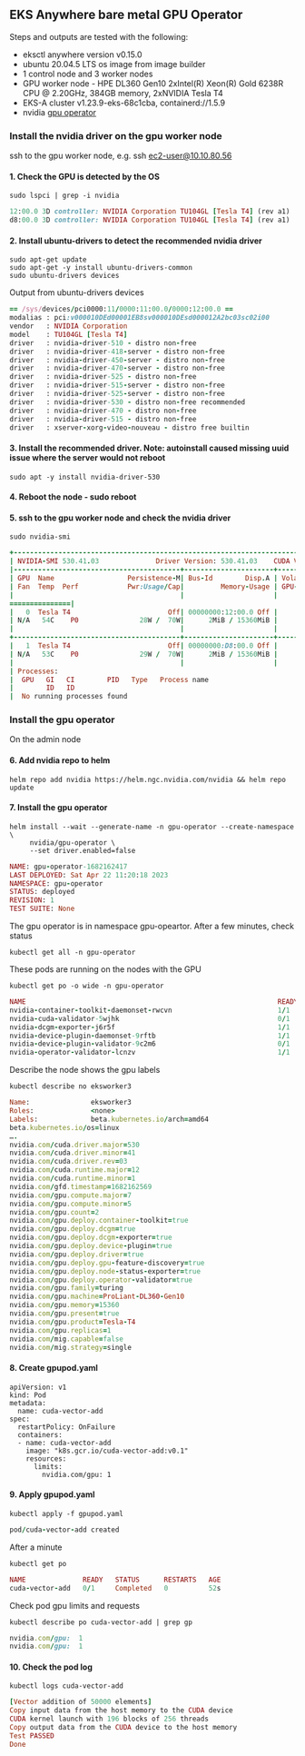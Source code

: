## EKS Anywhere bare metal GPU Operator
Steps and outputs are tested with the following:
* eksctl anywhere version v0.15.0
* ubuntu 20.04.5 LTS os image from image builder 
* 1 control node and 3 worker nodes
* GPU worker node - HPE DL360 Gen10 2xIntel(R) Xeon(R) Gold 6238R CPU @ 2.20GHz, 384GB memory, 2xNVIDIA Tesla T4
* EKS-A cluster v1.23.9-eks-68c1cba, containerd://1.5.9
* nvidia [gpu operator](https://docs.nvidia.com/datacenter/cloud-native/gpu-operator/overview.html )

### Install the nvidia driver on the gpu worker node
ssh to the gpu worker node, e.g. ssh ec2-user@10.10.80.56

#### 1. Check the GPU is detected by the OS
```
sudo lspci | grep -i nvidia
```
````ruby	
12:00.0 3D controller: NVIDIA Corporation TU104GL [Tesla T4] (rev a1)
d8:00.0 3D controller: NVIDIA Corporation TU104GL [Tesla T4] (rev a1)
````

#### 2. Install ubuntu-drivers to detect the recommended nvidia driver
```
sudo apt-get update
sudo apt-get -y install ubuntu-drivers-common
sudo ubuntu-drivers devices
```
Output from ubuntu-drivers devices
````ruby
== /sys/devices/pci0000:11/0000:11:00.0/0000:12:00.0 ==
modalias : pci:v000010DEd00001EB8sv000010DEsd000012A2bc03sc02i00
vendor   : NVIDIA Corporation
model    : TU104GL [Tesla T4]
driver   : nvidia-driver-510 - distro non-free
driver   : nvidia-driver-418-server - distro non-free
driver   : nvidia-driver-450-server - distro non-free
driver   : nvidia-driver-470-server - distro non-free
driver   : nvidia-driver-525 - distro non-free
driver   : nvidia-driver-515-server - distro non-free
driver   : nvidia-driver-525-server - distro non-free
driver   : nvidia-driver-530 - distro non-free recommended
driver   : nvidia-driver-470 - distro non-free
driver   : nvidia-driver-515 - distro non-free
driver   : xserver-xorg-video-nouveau - distro free builtin
````

#### 3. Install the recommended driver. Note: autoinstall caused missing uuid issue where the server would not reboot
```
sudo apt -y install nvidia-driver-530
```
#### 4. Reboot the node - sudo reboot
#### 5. ssh to the gpu worker node and check the nvidia driver
```
sudo nvidia-smi
```
````ruby
+---------------------------------------------------------------------------------------+
| NVIDIA-SMI 530.41.03              Driver Version: 530.41.03    CUDA Version: 12.1     |
|-----------------------------------------+----------------------+----------------------+
| GPU  Name                  Persistence-M| Bus-Id        Disp.A | Volatile Uncorr. ECC |
| Fan  Temp  Perf            Pwr:Usage/Cap|         Memory-Usage | GPU-Util  Compute M. |
|                                         |                      |               MIG M. |
===============|
|   0  Tesla T4                        Off| 00000000:12:00.0 Off |                    0 |
| N/A   54C    P0               28W /  70W|      2MiB / 15360MiB |      0%      Default |
|                                         |                      |                  N/A |
+-----------------------------------------+----------------------+----------------------+
|   1  Tesla T4                        Off| 00000000:D8:00.0 Off |                    0 |
| N/A   53C    P0               29W /  70W|      2MiB / 15360MiB |      7%      Default |
|                                         |                      |                  N/A |
| Processes:                                                                            |
|  GPU   GI   CI        PID   Type   Process name                            GPU Memory |
|        ID   ID                                                             Usage      |
|  No running processes found                                                           
````
### Install the gpu operator
On the admin node
#### 6. Add nvidia repo to helm
```
helm repo add nvidia https://helm.ngc.nvidia.com/nvidia && helm repo update
```
#### 7. Install the gpu operator
```
helm install --wait --generate-name -n gpu-operator --create-namespace \
     nvidia/gpu-operator \
     --set driver.enabled=false
```
````ruby
NAME: gpu-operator-1682162417
LAST DEPLOYED: Sat Apr 22 11:20:18 2023
NAMESPACE: gpu-operator
STATUS: deployed
REVISION: 1
TEST SUITE: None
````
The gpu operator is in namespace gpu-opeartor. 
After a few minutes, check status 
```
kubectl get all -n gpu-operator
```
These pods are running on the nodes with the GPU
```
kubectl get po -o wide -n gpu-operator
```
````ruby
NAME                                                              READY   STATUS      RESTARTS   AGE     IP             NODE          NOMINATED NODE   READINESS GATES
nvidia-container-toolkit-daemonset-rwcvn                          1/1     Running     0          4m52s   172.16.1.146   eksworker3    <none>           
nvidia-cuda-validator-5wjhk                                       0/1     Completed   0          3m44s   172.16.1.20    eksworker3    <none>           
nvidia-dcgm-exporter-j6r5f                                        1/1     Running     0          4m52s   172.16.1.65    eksworker3    <none>           
nvidia-device-plugin-daemonset-9rftb                              1/1     Running     0          4m52s   172.16.1.52    eksworker3    <none>           
nvidia-device-plugin-validator-9c2m6                              0/1     Completed   0          2m43s   172.16.1.17    eksworker3    <none>           
nvidia-operator-validator-lcnzv                                   1/1     Running     0          4m52s   172.16.1.103   eksworker3    <none>         ` 
````
Describe the node shows the gpu labels
```
kubectl describe no eksworker3
```
````ruby
Name:               eksworker3
Roles:              <none>
Labels:             beta.kubernetes.io/arch=amd64
beta.kubernetes.io/os=linux
….
nvidia.com/cuda.driver.major=530
nvidia.com/cuda.driver.minor=41
nvidia.com/cuda.driver.rev=03
nvidia.com/cuda.runtime.major=12
nvidia.com/cuda.runtime.minor=1
nvidia.com/gfd.timestamp=1682162569
nvidia.com/gpu.compute.major=7
nvidia.com/gpu.compute.minor=5
nvidia.com/gpu.count=2
nvidia.com/gpu.deploy.container-toolkit=true
nvidia.com/gpu.deploy.dcgm=true
nvidia.com/gpu.deploy.dcgm-exporter=true
nvidia.com/gpu.deploy.device-plugin=true
nvidia.com/gpu.deploy.driver=true
nvidia.com/gpu.deploy.gpu-feature-discovery=true
nvidia.com/gpu.deploy.node-status-exporter=true
nvidia.com/gpu.deploy.operator-validator=true
nvidia.com/gpu.family=turing
nvidia.com/gpu.machine=ProLiant-DL360-Gen10
nvidia.com/gpu.memory=15360
nvidia.com/gpu.present=true
nvidia.com/gpu.product=Tesla-T4
nvidia.com/gpu.replicas=1
nvidia.com/mig.capable=false
nvidia.com/mig.strategy=single										
````
#### 8. Create gpupod.yaml
```
apiVersion: v1
kind: Pod
metadata:
  name: cuda-vector-add
spec:
  restartPolicy: OnFailure
  containers:
  - name: cuda-vector-add
    image: "k8s.gcr.io/cuda-vector-add:v0.1"
    resources:
      limits:
        nvidia.com/gpu: 1
```
#### 9. Apply gpupod.yaml
```kubectl apply -f gpupod.yaml```
````ruby
pod/cuda-vector-add created
````
After a minute
```
kubectl get po
```
````ruby
NAME              READY   STATUS      RESTARTS   AGE
cuda-vector-add   0/1     Completed   0          52s
````
Check pod gpu limits and requests
```
kubectl describe po cuda-vector-add | grep gp
```
````ruby
nvidia.com/gpu:  1
nvidia.com/gpu:  1
````
#### 10. Check the pod log
```
kubectl logs cuda-vector-add
```
````ruby
[Vector addition of 50000 elements]
Copy input data from the host memory to the CUDA device
CUDA kernel launch with 196 blocks of 256 threads
Copy output data from the CUDA device to the host memory
Test PASSED
Done
````

